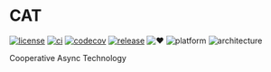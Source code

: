 # CAT

[![license][license-badge]][license-link]
[![ci][ci-badge]][ci-link]
[![codecov][codecov-badge]][codecov-link]
[![release][release-badge]][release-link]
![❤️][made-with-love-badge]
![platform][supported-platforms-badge]
![architecture][supported-architectures-badge]

Cooperative Async Technology

[license-badge]: https://img.shields.io/badge/license-apache2-blue.svg
[license-link]: LICENSE
[ci-badge]: https://github.com/libcat/libcat/workflows/tests/badge.svg
[ci-link]: https://github.com/libcat/libcat/actions?query=workflow:tests
[codecov-badge]: https://codecov.io/gh/libcat/libcat/branch/develop/graph/badge.svg
[codecov-link]: https://codecov.io/gh/libcat/libcat
[release-badge]: https://img.shields.io/github/release/libcat/libcat.svg?style=flat-square
[release-link]: https://github.com/libcat/libcat/releases
[made-with-love-badge]: https://img.shields.io/badge/made%20with-%E2%9D%A4-f00
[supported-platforms-badge]: https://img.shields.io/badge/platform-Win32%20|%20GNU/Linux%20|%20macOS%20|%20FreeBSD%20-gold
[supported-architectures-badge]: https://img.shields.io/badge/architecture-x86--64%20|%20ARM64%20|%20mips64el%20-maroon
